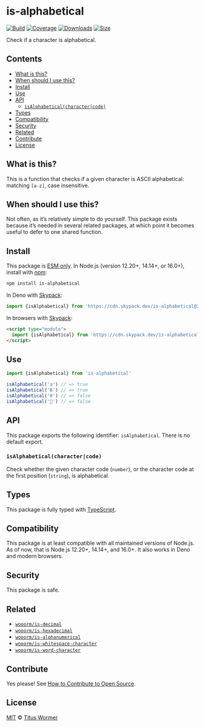 # is-alphabetical

[![Build][build-badge]][build]
[![Coverage][coverage-badge]][coverage]
[![Downloads][downloads-badge]][downloads]
[![Size][size-badge]][size]

Check if a character is alphabetical.

## Contents

- [What is this?](#what-is-this)
- [When should I use this?](#when-should-i-use-this)
- [Install](#install)
- [Use](#use)
- [API](#api)
  - [`isAlphabetical(character|code)`](#isalphabeticalcharactercode)
- [Types](#types)
- [Compatibility](#compatibility)
- [Security](#security)
- [Related](#related)
- [Contribute](#contribute)
- [License](#license)

## What is this?

This is a function that checks if a given character is ASCII alphabetical:
matching `[a-z]`, case insensitive.

## When should I use this?

Not often, as it’s relatively simple to do yourself.
This package exists because it’s needed in several related packages, at which
point it becomes useful to defer to one shared function.

## Install

This package is [ESM only][esm].
In Node.js (version 12.20+, 14.14+, or 16.0+), install with [npm][]:

```sh
npm install is-alphabetical
```

In Deno with [Skypack][]:

```js
import {isAlphabetical} from 'https://cdn.skypack.dev/is-alphabetical@2?dts'
```

In browsers with [Skypack][]:

```html
<script type="module">
  import {isAlphabetical} from 'https://cdn.skypack.dev/is-alphabetical@2?min'
</script>
```

## Use

```js
import {isAlphabetical} from 'is-alphabetical'

isAlphabetical('a') // => true
isAlphabetical('B') // => true
isAlphabetical('0') // => false
isAlphabetical('💩') // => false
```

## API

This package exports the following identifier: `isAlphabetical`.
There is no default export.

### `isAlphabetical(character|code)`

Check whether the given character code (`number`), or the character code at the
first position (`string`), is alphabetical.

## Types

This package is fully typed with [TypeScript][].

## Compatibility

This package is at least compatible with all maintained versions of Node.js.
As of now, that is Node.js 12.20+, 14.14+, and 16.0+.
It also works in Deno and modern browsers.

## Security

This package is safe.

## Related

- [`wooorm/is-decimal`](https://github.com/wooorm/is-decimal)
- [`wooorm/is-hexadecimal`](https://github.com/wooorm/is-hexadecimal)
- [`wooorm/is-alphanumerical`](https://github.com/wooorm/is-alphanumerical)
- [`wooorm/is-whitespace-character`](https://github.com/wooorm/is-whitespace-character)
- [`wooorm/is-word-character`](https://github.com/wooorm/is-word-character)

## Contribute

Yes please!
See [How to Contribute to Open Source][contribute].

## License

[MIT][license] © [Titus Wormer][author]

<!-- Definitions -->

[build-badge]: https://github.com/wooorm/is-alphabetical/workflows/main/badge.svg

[build]: https://github.com/wooorm/is-alphabetical/actions

[coverage-badge]: https://img.shields.io/codecov/c/github/wooorm/is-alphabetical.svg

[coverage]: https://codecov.io/github/wooorm/is-alphabetical

[downloads-badge]: https://img.shields.io/npm/dm/is-alphabetical.svg

[downloads]: https://www.npmjs.com/package/is-alphabetical

[size-badge]: https://img.shields.io/bundlephobia/minzip/is-alphabetical.svg

[size]: https://bundlephobia.com/result?p=is-alphabetical

[npm]: https://docs.npmjs.com/cli/install

[skypack]: https://www.skypack.dev

[license]: license

[author]: https://wooorm.com

[esm]: https://gist.github.com/sindresorhus/a39789f98801d908bbc7ff3ecc99d99c

[typescript]: https://www.typescriptlang.org

[contribute]: https://opensource.guide/how-to-contribute/
